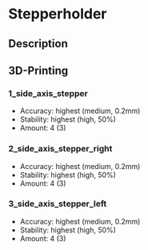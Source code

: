 # Stepperholder

## Description

## 3D-Printing

### 1_side_axis_stepper

- Accuracy: highest (medium, 0.2mm)
- Stability: highest (high, 50%)
- Amount: 4 (3)

### 2_side_axis_stepper_right

- Accuracy: highest (medium, 0.2mm)
- Stability: highest (high, 50%)
- Amount: 4 (3)

### 3_side_axis_stepper_left

- Accuracy: highest (medium, 0.2mm)
- Stability: highest (high, 50%)
- Amount: 4 (3)
